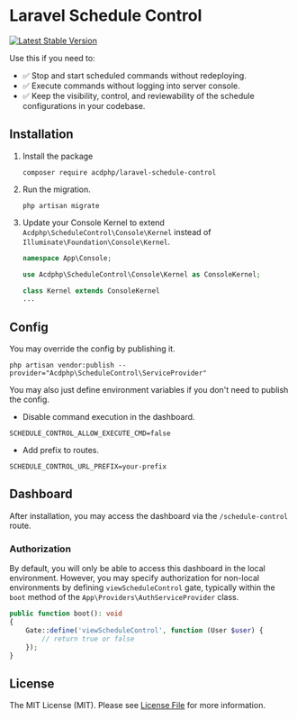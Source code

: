 # Laravel Schedule Control
[![Latest Stable Version](https://poser.pugx.org/acdphp/laravel-schedule-control/v)](https://packagist.org/packages/acdphp/laravel-schedule-control)

Use this if you need to:
- :white_check_mark: Stop and start scheduled commands without redeploying.
- :white_check_mark: Execute commands without logging into server console.
- :white_check_mark: Keep the visibility, control, and reviewability of the schedule configurations in your codebase.

## Installation
1. Install the package
    ```shell
    composer require acdphp/laravel-schedule-control
    ```

2. Run the migration.
    ```shell
    php artisan migrate
    ```

3. Update your Console Kernel to extend `Acdphp\ScheduleControl\Console\Kernel` instead of `Illuminate\Foundation\Console\Kernel`.
    ```php
    namespace App\Console;
    
    use Acdphp\ScheduleControl\Console\Kernel as ConsoleKernel;
    
    class Kernel extends ConsoleKernel
    ...
    ```
   
## Config
You may override the config by publishing it.
```shell
php artisan vendor:publish --provider="Acdphp\ScheduleControl\ServiceProvider"
```

You may also just define environment variables if you don't need to publish the config.
- Disable command execution in the dashboard.
```dotenv
SCHEDULE_CONTROL_ALLOW_EXECUTE_CMD=false
```

- Add prefix to routes.
```dotenv
SCHEDULE_CONTROL_URL_PREFIX=your-prefix
```

## Dashboard
After installation, you may access the dashboard via the `/schedule-control` route.

### Authorization
By default, you will only be able to access this dashboard in the local environment. However, you may specify authorization for non-local environments by defining `viewScheduleControl` gate, typically within the `boot` method of the `App\Providers\AuthServiceProvider` class.

```php
public function boot(): void
{
    Gate::define('viewScheduleControl', function (User $user) {
        // return true or false
    });
}
```

## License
The MIT License (MIT). Please see [License File](LICENSE) for more information.
